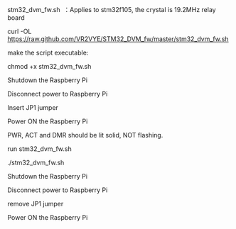 
stm32_dvm_fw.sh  ：Applies to stm32f105, the crystal is 19.2MHz relay board

curl -OL https://raw.github.com/VR2VYE/STM32_DVM_fw/master/stm32_dvm_fw.sh

make the script executable:

chmod +x stm32_dvm_fw.sh

Shutdown the Raspberry Pi

Disconnect power to Raspberry Pi 

Insert JP1 jumper 

Power ON the Raspberry Pi 

PWR, ACT and DMR should be lit solid, NOT flashing. 

run stm32_dvm_fw.sh

./stm32_dvm_fw.sh

Shutdown the Raspberry Pi

Disconnect power to Raspberry Pi

remove JP1 jumper

Power ON the Raspberry Pi

